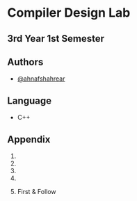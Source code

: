 # Compiler Design Lab 
## 3rd Year 1st Semester

## Authors

- [@ahnafshahrear](https://github.com/ahnafshahrear)

## Language

- C++

## Appendix

1.
2.
3.
4.

13. First & Follow

